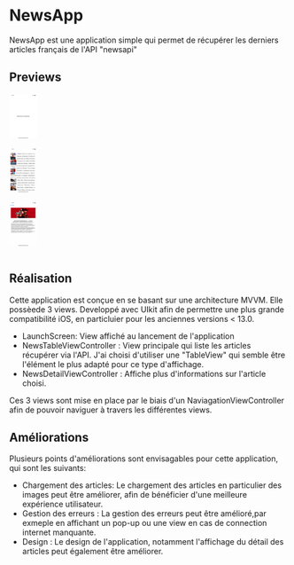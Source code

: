 # NewsApp
NewsApp est une application simple qui permet de récupérer les derniers articles français de l'API "newsapi"
 
## Previews

<div style="display: inline-block">
<img
  src="/Previews/LaunchScreen_pic.jpg"
  alt="LaunchScreen preview"
  title="LaunchScreen preview"
  style="display: inline-block; margin: 0 auto; height: 80px; width: 50px">
  
 <img
  src="/Previews/TableViewArtciles_pic.jpg"
  alt="TableViewArtciles preview"
  title="TableViewArtciles preview"
  style="display: inline-block; margin: 0 auto; height: 80px; width: 50px">
  
<img
  src="/Previews/DetailView_pic.jpg"
  alt="DetailView preview"
  title="DetailView preview"
  style="display: inline-block; margin: 0 auto; height: 80px; width: 50px">
</div>

  
 
## Réalisation
Cette application est conçue en se basant sur une architecture MVVM. Elle possèede 3 views. Developpé avec UIkit afin de permettre une plus grande compatibilité iOS, en particluier pour les anciennes versions < 13.0.
 
- LaunchScreen: View affiché au lancement de l'application 
- NewsTableViewController : View principale qui liste les articles récupérer via l'API. J'ai choisi d'utiliser une "TableView" qui semble être l'élément le plus adapté pour ce type d'affichage.
- NewsDetailViewController : Affiche plus d'informations sur l'article choisi.

 Ces 3 views sont mise en place par le biais d'un NaviagationViewController afin de pouvoir naviguer à travers les différentes views. 

## Améliorations
Plusieurs points d'améliorations sont envisagables pour cette application, qui sont les suivants: 
- Chargement des articles: Le chargement des articles en particulier des images peut être améliorer, afin de bénéficier d'une meilleure expérience utilisateur.  
- Gestion des erreurs : La gestion des erreurs peut être amélioré,par exmeple en affichant un pop-up ou une view en cas de connection internet manquante. 
- Design : Le design de l'application, notamment l'affichage du détail des articles peut également être améliorer.

